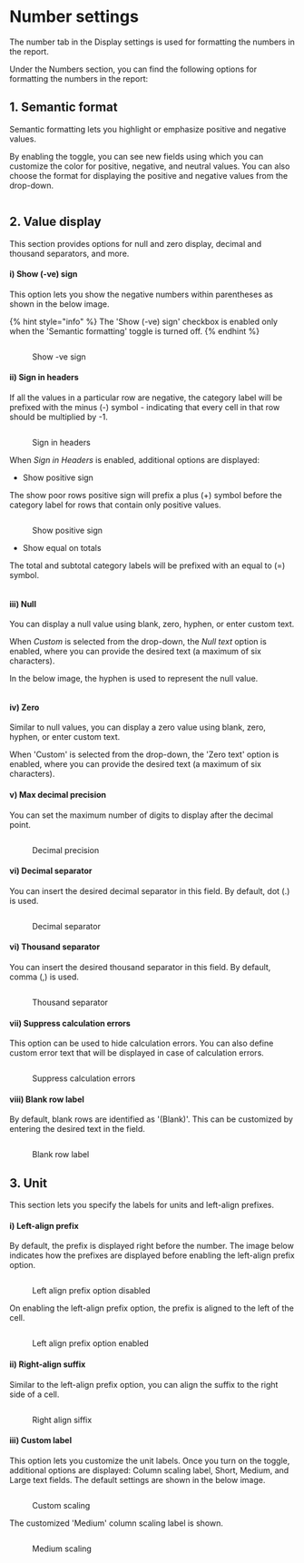 # Number settings

The number tab in the Display settings is used for formatting the numbers in the report.

Under the Numbers section, you can find the following options for formatting the numbers in the report:

## 1. Semantic format

Semantic formatting lets you highlight or emphasize positive and negative values.&#x20;

By enabling the toggle, you can see new fields using which you can customize the color for positive, negative, and neutral values. You can also choose the format for displaying the positive and negative values from the drop-down.

<figure><img src="../.gitbook/assets/image (64).png" alt=""><figcaption></figcaption></figure>

## 2. Value display

This section provides options for null and zero display, decimal and thousand separators, and more.

#### **i) Show (-ve) sign**

This option lets you show the negative numbers within parentheses as shown in the below image.

{% hint style="info" %}
The 'Show (-ve) sign' checkbox is enabled only when the 'Semantic formatting' toggle is turned off.
{% endhint %}

<figure><img src="../.gitbook/assets/image (65).png" alt=""><figcaption><p>Show -ve sign</p></figcaption></figure>

#### ii) Sign in headers&#x20;

If all the values in a particular row are negative, the category label will be prefixed with the minus (-) symbol - indicating that every cell in that row should be multiplied by -1.&#x20;

<figure><img src="../.gitbook/assets/image (69).png" alt=""><figcaption><p>Sign in headers</p></figcaption></figure>

When _Sign in Headers_ is enabled,  additional options are displayed:

* Show positive sign

The show poor rows positive sign will prefix a plus (+) symbol before the category label for rows that contain only positive values.

<figure><img src="../.gitbook/assets/image (70).png" alt=""><figcaption><p>Show positive sign</p></figcaption></figure>

* Show equal on totals

The total and subtotal category labels will be prefixed with an equal to (=) symbol.

<figure><img src="../.gitbook/assets/image (71).png" alt=""><figcaption></figcaption></figure>

#### iii) Null

You can display a null value using blank, zero, hyphen, or enter custom text.

When _Custom_ is selected from the drop-down, the _Null text_ option is enabled, where you can provide the desired text (a maximum of six characters).

In the below image, the hyphen is used to represent the null value.

<figure><img src="../.gitbook/assets/image (67).png" alt=""><figcaption></figcaption></figure>

#### iv) Zero

Similar to null values, you can display a zero value using blank, zero, hyphen, or enter custom text.

When 'Custom' is selected from the drop-down, the 'Zero text' option is enabled, where you can provide the desired text (a maximum of six characters).&#x20;

#### v) Max decimal precision

You can set the maximum number of digits to display after the decimal point.

<figure><img src="../.gitbook/assets/image (72).png" alt=""><figcaption><p>Decimal precision</p></figcaption></figure>

#### vi) Decimal separator

You can insert the desired decimal separator in this field. By default, dot (.) is used.

<figure><img src="../.gitbook/assets/image (73).png" alt=""><figcaption><p>Decimal separator</p></figcaption></figure>

#### vi) Thousand separator

You can insert the desired thousand separator in this field. By default, comma (,) is used.

<figure><img src="../.gitbook/assets/image (74).png" alt=""><figcaption><p>Thousand separator</p></figcaption></figure>

#### vii) Suppress calculation errors

This option can be used to hide calculation errors. You can also define custom error text that will be displayed in case of calculation errors.

<figure><img src="../.gitbook/assets/image (75).png" alt=""><figcaption><p>Suppress calculation errors</p></figcaption></figure>

#### viii) Blank row label

By default, blank rows are identified as '(Blank)'. This can be customized by entering the desired text in the field.

<figure><img src="../.gitbook/assets/image (76).png" alt=""><figcaption><p>Blank row label</p></figcaption></figure>

## 3. Unit

This section lets you specify the labels for units and left-align prefixes.

#### i) Left-align prefix

By default, the prefix is displayed right before the number. The image below indicates how the prefixes are displayed before enabling the left-align prefix option.

<figure><img src="../.gitbook/assets/image (30) (1).png" alt=""><figcaption><p>Left align prefix option disabled</p></figcaption></figure>

On enabling the left-align prefix option, the prefix is aligned to the left of the cell.

<figure><img src="../.gitbook/assets/image (29) (1).png" alt=""><figcaption><p>Left align prefix option enabled</p></figcaption></figure>

#### ii) Right-align suffix

Similar to the left-align prefix option, you can align the suffix to the right side of a cell.&#x20;

<figure><img src="../.gitbook/assets/image (31) (1).png" alt=""><figcaption><p>Right align siffix</p></figcaption></figure>

#### iii) Custom label

This option lets you customize the unit labels. Once you turn on the toggle, additional options are displayed:  Column scaling label, Short, Medium, and Large text fields. The default settings are shown in the below image.

<figure><img src="../.gitbook/assets/image (33).png" alt=""><figcaption><p>Custom scaling</p></figcaption></figure>

The customized 'Medium' column scaling label is shown.

<figure><img src="../.gitbook/assets/image (34).png" alt=""><figcaption><p>Medium scaling</p></figcaption></figure>
